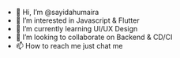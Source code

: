 - 👋 Hi, I’m @sayidahumaira
- 👀 I’m interested in Javascript & Flutter
- 🌱 I’m currently learning UI/UX Design
- 💞️ I’m looking to collaborate on Backend & CD/CI
- 📫 How to reach me just chat me

<!---
sayidahumaira/sayidahumaira is a ✨ special ✨ repository because its `README.md` (this file) appears on your GitHub profile.
You can click the Preview link to take a look at your changes.
--->
